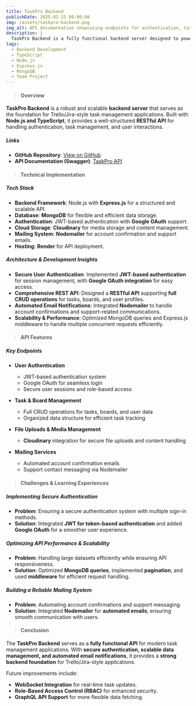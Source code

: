 ```yaml
---
title: TaskPro Backend
publishDate: 2025-02-15 00:00:00
img: /assets/taskpro-backend.png
img_alt: API documentation showcasing endpoints for authentication, task management, and mailing services.
description: |
  TaskPro Backend is a fully functional backend server designed to power Trello/Jira-like task management applications. Built with Node.js, TypeScript, and Express.js, it provides secure authentication, comprehensive CRUD operations, and mailing services for seamless user interactions.
tags:
  - Backend Development
  - TypeScript
  - Node.js
  - Express.js
  - MongoDB
  - Team Project
---
```


> #### Overview

**TaskPro Backend** is a robust and scalable **backend server** that serves as the foundation for Trello/Jira-style task management applications. Built with **Node.js and TypeScript**, it provides a well-structured **RESTful API** for handling authentication, task management, and user interactions.

##### Links

- **GitHub Repository**: [View on GitHub](https://github.com/DmytroLysachenko/task-pro-backend)
- **API Documentation (Swagger)**: [TaskPro API](https://task-pro-backend-xdd4.onrender.com/api-docs/)

> #### Technical Implementation

##### Tech Stack

- **Backend Framework**: Node.js with **Express.js** for a structured and scalable API.
- **Database**: **MongoDB** for flexible and efficient data storage.
- **Authentication**: JWT-based authentication with **Google OAuth** support.
- **Cloud Storage**: **Cloudinary** for media storage and content management.
- **Mailing System**: **Nodemailer** for account confirmation and support emails.
- **Hosting**: **Render** for API deployment.

##### Architecture & Development Insights

- **Secure User Authentication**: Implemented **JWT-based authentication** for session management, with **Google OAuth integration** for easy access.
- **Comprehensive REST API**: Designed a **RESTful API** supporting **full CRUD operations** for tasks, boards, and user profiles.
- **Automated Email Notifications**: Integrated **Nodemailer** to handle account confirmations and support-related communications.
- **Scalability & Performance**: Optimized MongoDB queries and Express.js middleware to handle multiple concurrent requests efficiently.

> #### API Features

##### Key Endpoints

- **User Authentication**

  - JWT-based authentication system
  - Google OAuth for seamless login
  - Secure user sessions and role-based access

- **Task & Board Management**

  - Full CRUD operations for tasks, boards, and user data
  - Organized data structure for efficient task tracking

- **File Uploads & Media Management**

  - **Cloudinary** integration for secure file uploads and content handling

- **Mailing Services**
  - Automated account confirmation emails
  - Support contact messaging via Nodemailer

> #### Challenges & Learning Experiences

##### Implementing Secure Authentication

- **Problem**: Ensuring a secure authentication system with multiple sign-in methods.
- **Solution**: Integrated **JWT for token-based authentication** and added **Google OAuth** for a smoother user experience.

##### Optimizing API Performance & Scalability

- **Problem**: Handling large datasets efficiently while ensuring API responsiveness.
- **Solution**: Optimized **MongoDB queries**, implemented **pagination**, and used **middleware** for efficient request handling.

##### Building a Reliable Mailing System

- **Problem**: Automating account confirmations and support messaging.
- **Solution**: Integrated **Nodemailer** for **automated emails**, ensuring smooth communication with users.

> #### Conclusion

The **TaskPro Backend** serves as a **fully functional API** for modern task management applications. With **secure authentication, scalable data management, and automated email notifications**, it provides a **strong backend foundation** for Trello/Jira-style applications.

Future improvements include:

- **WebSocket Integration** for real-time task updates.
- **Role-Based Access Control (RBAC)** for enhanced security.
- **GraphQL API Support** for more flexible data fetching.
